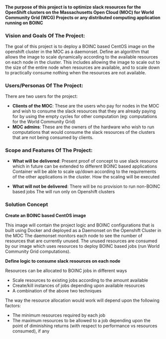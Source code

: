 
####  The purpose of this project is to optimize slack resources for the OpenShift clusters on the Massachusetts Open Cloud (MOC) for World Community Grid (WCG) Projects or any distributed computing application running on BOINC

### Vision and Goals Of The Project:
The goal of this project is to deploy a BOINC based CentOS image on the openshift cluster in the MOC as a daemonset. 
Define an algorithm that allows the image to scale dynamically according to the available resources on each node in the cluster. This includes allowing the image to scale out to the size of the entire node when resources are available, and to scale down to practically consume nothing when the resources are not available. 
 
### Users/Personas Of The Project:
There are two users for the project:
* **Clients of the MOC**:
These are the users who pay for nodes in the MOC and wish to consume the slack resources that they are already paying for by using the empty cycles for other computation (eg: computations for the World Community Grid)
* **MOC admins**:
These are the owners of the hardware who wish to run computations that would consume the slack resources of the clusters that are not being consumed by clients.  

### Scope and Features Of The Project:
* **What will be delivered**:
Present proof of concept to use slack resource which in future can be extended to different BOINC based applications
Container will be able to scale up/down according to the requirements of the other applications in the cluster. How the scaling will be executed 

* **What will not be delivered**:
There will be no provision to run non-BOINC based jobs
The  will run only on Openshift clusters


### Solution Concept
**Create an BOINC based CentOS image**

This image will contain the project logic and BOINC configurations that is built using Docker and deployed as a Daemonset on the Openshift Cluster in the MOC
The daemonset monitors each node to see the number of resources that are currently unused.
The unused resources are consumed by our image which uses resources to deploy BOINC based jobs (run World Community Grid computations). 

**Define logic to consume slack resources on each node**

Resources can be allocated to BOINC jobs in different ways
* Scale resources to existing jobs according to the amount available
* Create/kill instances of jobs depending upon available resources
* A combination of the above two techniques

The way the resource allocation would work will depend upon the following factors:
* The minimum resources required by each job
* The maximum resources to be allowed to a job depending upon the point of diminishing returns (with respect to performance vs resources consumed), if any

